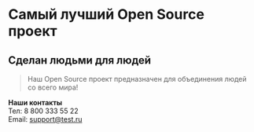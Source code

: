 # Самый лучший Open Source проект

## Сделан людьми для людей

> Наш Open Source проект предназначен для объединения людей со всего мира!

**Наши контакты**  
Тел: 8 800 333 55 22  
Email: support@test.ru
